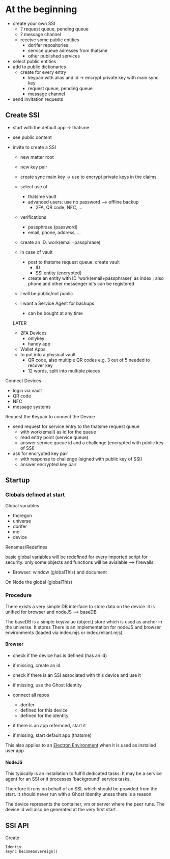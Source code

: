 At the beginning
================

- create your own SSI
    - ? request queue, pending queue
    - ? message channel
    - receive some public entities
        - dorifer repositories
        - service queue adresses from thatsme
        - other published services
- select public entities
- add to public dictionaries
    - create for every entry
        - keypair with alias and id -> encrypt private key with main sync key
        - request queue, pending queue
        - message channel
- send invitation requests

## Create SSI

- start with the default app -> thatsme
- see public content
- invite to create a SSI
    - new matter root
    - new key pair
    - create sync main key -> use to encrypt private keys in the claims
    - select use of 
        - thatsme vault 
        - advanced users: use no password --> offline backup
            - 2FA, QR code, NFC, ...
    - verifications
        - passphrase (password)
        - email, phone, address, ...
    - create an ID: work(email+passphrase)

    - in case of vault
        - post to thatsme request queue: create vault 
            - ID
            - SSI entity (encrypted)
        - create an entity with ID 'work(email+passphrase)' as index ; also phone and other messenger id's can be registered
    - I will be public/not public
    - I want a Service Agent for backups
        - can be bought at any time

  LATER
    - 2FA Devices
        - onlykey
        - handy app
    - Wallet Apps
    - to put into a physical vault
        - QR code, also multiple QR codes e.g. 3 out of 5 needed to recover key
        - 12 words, split into multiple pieces 

Connect Devices
- login via vault
- QR code
- NFC
- message systems

Request the Keypair to connect the Device
- send request for service entry to the thatsme request queue
    - with work(email) as id for the queue
    - read entry point (service queue) 
    - answer service queue id and a challenge (encrypted with public key of SSI)
- ask for encrypted key pair
    - with response to challenge (signed with public key of SSI)
    - answer encrypted key pair
    
## Startup

### Globals defined at start

Global variables

- thoregon
- universe
- dorifer
- me
- device

Renames/Redefines

basic global variables will be redefined for every imported script for security.
only some objects and functions will be avialable  --> firewalls

- Browser: window (globalThis) and document 
    
On Node the global (globalThis) 
    

### Procedure

There exists a very simple DB interface to store data on the device. 
it is unified for browser and nodeJS --> baseDB

The baseDB is a simple key/value (object) store which is used as anchor
in the universe. It stores 
There is an implementation for nodeJS and browser environments (loaded via index.mjs or index.reliant.mjs)


#### Browser

- check if the device has is defined (has an id)
- if missing, create an id
- check if there is an SSI associated with this device and use it
- if missing, use the Ghost Identity

- connect all repos
    - dorifer
    - defined for this device
    - defined for the identity

- if there is an app refernced, start it
- if missing, start default app (thatsme)

This also applies to an [Electron Environment](https://www.electronjs.org/)
when it is used as installed user app

#### NodeJS

This typically is an installation to fulfill dedicated tasks.
It may be a service agent for an SSI or it processes 'background' service
tasks.

Therefore it runs on behalf of an SSI, which should be provided from the start.
It should never run with a Ghost Identity uness there is a reason.

The device represents the container, vm or server where the peer runs. The device id 
will also be generated at the very first start.   

## SSI API

Create


    Identiy
    async becomeSovereign()
    

